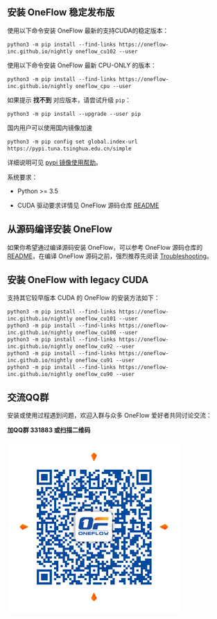 ## 安装 OneFlow 稳定发布版

使用以下命令安装 OneFlow 最新的支持CUDA的稳定版本：

```shell
python3 -m pip install --find-links https://oneflow-inc.github.io/nightly oneflow_cu102 --user
```

使用以下命令安装 OneFlow 最新 CPU-ONLY 的版本：
```shell
python3 -m pip install --find-links https://oneflow-inc.github.io/nightly oneflow_cpu --user
```

如果提示 **找不到** 对应版本，请尝试升级 `pip`：
```shell
python3 -m pip install --upgrade --user pip
```

国内用户可以使用国内镜像加速
```
python3 -m pip config set global.index-url https://pypi.tuna.tsinghua.edu.cn/simple
```
详细说明可见 [pypi 镜像使用帮助](https://mirror.tuna.tsinghua.edu.cn/help/pypi/)。


系统要求：

* Python >= 3.5

* CUDA 驱动要求详情见 OneFlow 源码仓库 [README](https://github.com/Oneflow-Inc/oneflow/#system-requirements)

## 从源码编译安装 OneFlow

如果你希望通过编译源码安装 OneFlow，可以参考 OneFlow 源码仓库的 [README](https://github.com/Oneflow-Inc/oneflow/blob/develop/README.md)，在编译 OneFlow 源码之前，强烈推荐先阅读 [Troubleshooting](https://github.com/Oneflow-Inc/oneflow/blob/develop/docs/source/troubleshooting.md)。

## 安装 OneFlow with legacy CUDA
支持其它较早版本 CUDA 的 OneFlow 的安装方法如下：
```shell
python3 -m pip install --find-links https://oneflow-inc.github.io/nightly oneflow_cu101 --user
python3 -m pip install --find-links https://oneflow-inc.github.io/nightly oneflow_cu100 --user
python3 -m pip install --find-links https://oneflow-inc.github.io/nightly oneflow_cu92 --user
python3 -m pip install --find-links https://oneflow-inc.github.io/nightly oneflow_cu91 --user
python3 -m pip install --find-links https://oneflow-inc.github.io/nightly oneflow_cu90 --user
```

## 交流QQ群
安装或使用过程遇到问题，欢迎入群与众多 OneFlow 爱好者共同讨论交流：

**加QQ群 331883 或扫描二维码**

![qq group](../contribute/imgs/qq_group.png)
